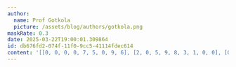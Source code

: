 ```yaml
---
author:
  name: Prof Gotkola
  picture: /assets/blog/authors/gotkola.png
maskRate: 0.3
date: 2025-03-22T19:00:01.309864
id: db676fd2-074f-11f0-9cc5-41114fdec614
content: '[[0, 0, 0, 0, 7, 5, 0, 9, 6], [2, 0, 5, 9, 8, 3, 1, 0, 0], [0, 3, 0, 4, 0, 6, 8, 0, 5], [1, 4, 0, 7, 0, 9, 5, 3, 8], [3, 5, 6, 0, 2, 0, 7, 1, 9], [8, 9, 0, 3, 5, 1, 4, 6, 2], [9, 2, 3, 5, 4, 7, 6, 8, 1], [0, 8, 1, 6, 0, 2, 9, 0, 0], [6, 0, 0, 1, 9, 8, 2, 5, 0]]'
---
```

